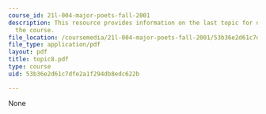 ```yaml
---
course_id: 21l-004-major-poets-fall-2001
description: This resource provides information on the last topic for discussion for
  the course.
file_location: /coursemedia/21l-004-major-poets-fall-2001/53b36e2d61c7dfe2a1f294db8edc622b_topic8.pdf
file_type: application/pdf
layout: pdf
title: topic8.pdf
type: course
uid: 53b36e2d61c7dfe2a1f294db8edc622b

---
```

None